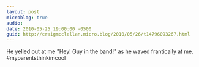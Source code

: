 ```yaml
---
layout: post
microblog: true
audio: 
date: 2010-05-25 19:00:00 -0500
guid: http://craigmcclellan.micro.blog/2010/05/26/t14796093267.html
---
```

He yelled out at me "Hey! Guy in the band!" as he waved frantically at me. #myparentsthinkimcool
